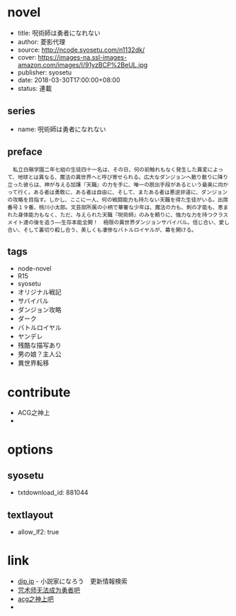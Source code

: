 # novel

- title: 呪術師は勇者になれない
- author: 菱影代理
- source: http://ncode.syosetu.com/n1132dk/
- cover: https://images-na.ssl-images-amazon.com/images/I/91yzBCP%2BeUL.jpg
- publisher: syosetu
- date: 2018-03-30T17:00:00+08:00
- status: 連載

## series

- name: 呪術師は勇者になれない

## preface


```
　私立白嶺学園二年七組の生徒四十一名は、その日、何の前触れもなく発生した異変によって、地球とは異なる、魔法の異世界へと呼び寄せられる。広大なダンジョンへ散り散りに降り立った彼らは、神が与える加護『天職』の力を手に、唯一の脱出手段があるという最奥に向かって行く。ある者は勇敢に、ある者は自由に、そして、またある者は悪逆非道に、ダンジョンの攻略を目指す。しかし、ここに一人、何の戦闘能力も持たない天職を得た生徒がいる。出席番号１９番、桃川小太郎。文芸部所属の小柄で華奢な少年は、魔法の力も、剣の才能も、恵まれた身体能力もなく、ただ、与えられた天職『呪術師』のみを頼りに、強力な力を持つクラスメイト達の後を追う――生存本能全開！　極限の異世界ダンジョンサバイバル。信じ合い、愛し合い、そして裏切り殺し合う、美しくも凄惨なバトルロイヤルが、幕を開ける。
```

## tags

- node-novel
- R15
- syosetu
- オリジナル戦記
- サバイバル
- ダンジョン攻略
- ダーク
- バトルロイヤル
- ヤンデレ
- 残酷な描写あり
- 男の娘？主人公
- 異世界転移

# contribute

- ACG之神上
- 

# options

## syosetu

- txtdownload_id: 881044

## textlayout

- allow_lf2: true

# link

- [dip.jp](https://narou.dip.jp/search.php?text=n1132dk&novel=all&genre=all&new_genre=all&length=0&down=0&up=100) - 小説家になろう　更新情報検索
- [咒术师无法成为勇者吧](https://tieba.baidu.com/f?kw=%E5%92%92%E6%9C%AF%E5%B8%88%E6%97%A0%E6%B3%95%E6%88%90%E4%B8%BA%E5%8B%87%E8%80%85&ie=utf-8 "咒术师无法成为勇者")
- [acg之神上吧](https://tieba.baidu.com/f?kw=acg%E4%B9%8B%E7%A5%9E%E4%B8%8A&ie=utf-8 "")
- 



